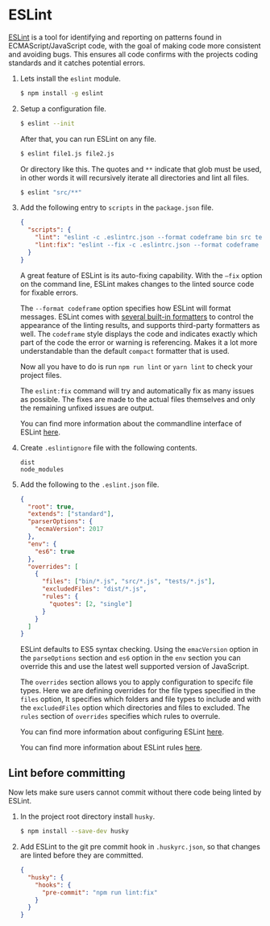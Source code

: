 # ESLint

[ESLint](https://eslint.org) is a tool for identifying and reporting on patterns found in ECMAScript/JavaScript code, with the goal of making code more consistent and avoiding bugs. This ensures all code confirms with the projects coding standards and it catches potential errors.

1. Lets install the `eslint` module.

   ```bash
   $ npm install -g eslint
   ```

2. Setup a configuration file.

   ```bash
   $ eslint --init
   ```

   After that, you can run ESLint on any file.

   ```bash
   $ eslint file1.js file2.js
   ```

   Or directory like this. The quotes and `**` indicate that glob must be used, in other words it will recursively iterate all directories and lint all files. 

   ```bash
   $ eslint "src/**"
   ```

3. Add the following entry to `scripts` in the `package.json` file.

   ```json
   {
     "scripts": {
       "lint": "eslint -c .eslintrc.json --format codeframe bin src tests",
       "lint:fix": "eslint --fix -c .eslintrc.json --format codeframe bin src tests"
     }
   }
   ```
   
    A great feature of ESLint is its auto-fixing capability. With the `–fix` option on the command line, ESLint makes changes to the linted source code for fixable errors.
    
    The `--format codeframe` option specifies how ESLint will format messages. ESLint comes with [several built-in formatters](https://eslint.org/docs/user-guide/formatters/) to control the appearance of the linting results, and supports third-party formatters as well. The `codeframe` style displays the code and indicates exactly which part of the code the error or warning is referencing. Makes it a lot more understandable than the default `compact` formatter that is used. 

   Now all you have to do is run `npm run lint` or `yarn lint` to check your project files.

   The `eslint:fix` command will try and automatically fix as many issues as possible. The fixes are made to the actual files themselves and only the remaining unfixed issues are output.

   You can find more information about the commandline interface of ESLint [here](https://eslint.org/docs/user-guide/command-line-interface).
   
4. Create `.eslintignore` file with the following contents.

   ```
   dist
   node_modules
   ```

5. Add the following to the `.eslint.json` file.

   ```json
   {
     "root": true,
     "extends": ["standard"],
     "parserOptions": {
       "ecmaVersion": 2017
     },
     "env": {
       "es6": true
     },
     "overrides": [
       {
         "files": ["bin/*.js", "src/*.js", "tests/*.js"],
         "excludedFiles": "dist/*.js",
         "rules": {
           "quotes": [2, "single"]
         }
       }
     ]
   }
   ```

   ESLint defaults to ES5 syntax checking. Using the `emacVersion` option in the `parseOptions` section and `es6` option in the `env` section you can override this and use the latest well supported version of JavaScript.
   
   The `overrides` section allows you to apply configuration to specifc file types. Here we are defining overrides for the file types specified in the `files` option, It specifies which folders and file types to include and with the `excludedFiles` option which directories and files to excluded. The `rules` section of `overrides` specifies which rules to overrule.
   
   You can find more information about configuring ESLint [here](https://eslint.org/docs/user-guide/configuring).
   
   You can find more information about ESLint rules [here](https://eslint.org/docs/rules/).

## Lint before committing

Now lets make sure users cannot commit without there code being linted by ESLint. 

1. In the project root directory install `husky`.

   ```bash
   $ npm install --save-dev husky
   ```

2. Add ESLint to the git pre commit hook in `.huskyrc.json`, so that changes are linted before they are committed.  
  
   ```json
   {
     "husky": {  
       "hooks": {  
         "pre-commit": "npm run lint:fix"
       }
     }
   }
   ```
